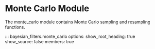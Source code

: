 # Monte Carlo Module

The monte_carlo module contains Monte Carlo sampling and resampling functions.

::: bayesian_filters.monte_carlo
    options:
      show_root_heading: true
      show_source: false
      members: true
